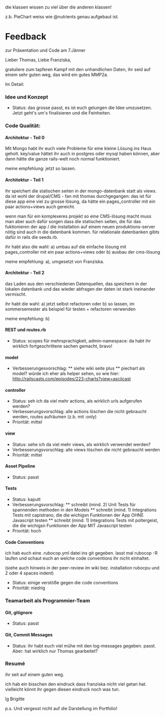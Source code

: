 

die klassen wissen zu viel über die anderen klassen!

z.b. PieChart weiss wie @nutrients genau aufgebaut ist.




Feedback 
==================================
zur Präsentation und Code am 7.Jänner


Lieber Thomas, Liebe Franziska,

gratuliere zum tapferen Kampf mit den unhandlichen Daten,
ihr seid auf einem sehr guten weg, das wird ein gutes MMP2a.

Im Detail:

### Idee und Konzept 

* Status: das grosse passt, es ist euch gelungen die Idee umzusetzen. Jetzt geht's um's finalisieren und die Feinheiten.

### Code Qualität:

#### Architektur - Teil 0

Mit Mongo habt ihr euch viele Probleme für eine kleine Lösung
ins Haus geholt.  key/value hättet ihr auch in postgres oder mysql haben
können, aber dann hätte die ganze rails-welt noch normal funktioniert.

meine empfehlung: jetzt so lassen.

#### Architektur - Teil 1

ihr speichert die statischen seiten in der mongo-datenbank statt als views. 
da ist wohl der drupal/CMS - fan mit thomas durchgegangen: das ist für diese app eine
viel zu grosse lösung, da hätte ein pages_controller mit ein paar actions+views auch gereicht.

wenn man für ein komplexeres projekt so eine CMS-lösung macht muss man aber auch dafür
sorgen dass die statischen seiten, die für das fuktionieren der app / die installation auf einem
neuen produktions-server nötig sind auch in die datenbank kommen.  für relationale datenbanken
gibts dafür in rails die seeds.rb. 

ihr habt also die wahl:
a) umbau auf die einfache lösung mit pages_controller mit ein paar actions+views 
oder
b) ausbau der cms-lösung


meine empfehlung: a), umgesetzt von Franziska.

#### Architektur - Teil 2

das Laden aus den verschiedenen Datenquellen,
das speichern in der lokalen datenbank und das wieder abfragen der daten
ist stark ineinander vermischt.

ihr habt die wahl:
a) jetzt selbst refactoren
oder
b) so lassen, im sommersemester als beispiel für testen + refactoren verwenden

meine empfehlung: b)


#### REST und routes.rb 

* Status: scopes für mehrsprachigkeit, admin-namespace: da habt ihr wirklich fortgeschrittene sachen gemacht, bravo!

#### model

* Verbesserungesvorschlag: 
** siehe wiki seite plus
** piechart als model?  würde ich eher als helper sehen, so wie hier: http://railscasts.com/episodes/223-charts?view=asciicast

#### controller

* Status: seh ich da viel mehr actions, als wirklich urls aufgerufen werden?
* Verbesserungsvorschlag: alle actions löschen die nicht gebraucht werden, routes aufräumen (z.b. mit :only)
* Priorität: mittel

#### view

* Status: sehe ich da viel mehr views, als wirklich verwendet werden?
* Verbesserungsvorschlag: alle views löschen die nicht gebraucht werden
* Priorität: mittel

#### Asset Pipeline

* Status: passt

#### Tests

* Status: kaputt
* Verbesserungsvorschlag: 
** schreibt (mind. 2) Unit Tests für spannenden methoden in den Models 
** schreibt (mind. 1) Integrations Tests mit capistrano, die die wichigsn Funktionen der App OHNE Javascript testen
** schreibt (mind. 1) Integrations Tests mit poltergeist, die die wichigsn Funktionen der App MIT Javascript testen 
* Priorität: hoch

#### Code Conventions

ich hab euch eine .rubocop.yml datei ins git gegeben.
lasst mal rubocop -R laufen und schaut euch an welche
code conventions ihr nicht einhaltet.

(siehe auch hinweis in der peer-review im wiki bez. installation rubocpu und 2 oder 4 spaces indent)

* Status: einige verstöße gegen die code conventions
* Priorität: niedrig


### Teamarbeit als Programmier-Team

#### Git, gitignore

* Status: passt

#### Git, Commit Messages

* Status: ihr habt euch viel mühe mit den log-messages gegeben. passt.  Aber: hat wirklich nur Thomas gearbeitet?

### Resumé

ihr seit auf einem guten weg.  

ich hab ein bisschen den eindruck dass franziska nicht viel getan hat. 
vielleicht könnt ihr gegen diesen eindruck noch was tun.

lg
Brigitte


p.s. Und vergesst nicht auf die Darstellung im Portfolio!
